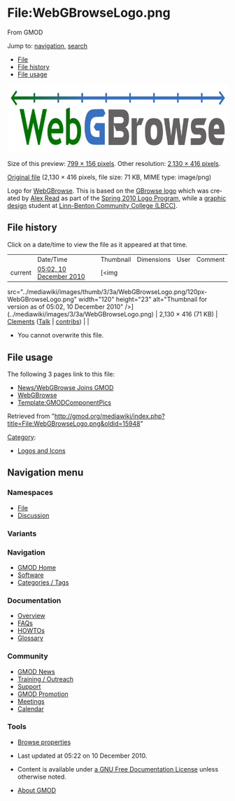 <div id="mw-page-base" class="noprint">

</div>

<div id="mw-head-base" class="noprint">

</div>

<div id="content" class="mw-body" role="main">

<span id="top"></span>

<div id="mw-js-message" style="display:none;">

</div>



# <span dir="auto">File:WebGBrowseLogo.png</span>

<div id="bodyContent">

<div id="siteSub">

From GMOD

</div>

<div id="contentSub">

</div>

<div id="jump-to-nav" class="mw-jump">

Jump to: [navigation](#mw-navigation), [search](#p-search)

</div>

<div id="mw-content-text">

- [File](#file)
- [File history](#filehistory)
- [File usage](#filelinks)

<div id="file" class="fullImageLink">

[<img
src="../mediawiki/images/thumb/3/3a/WebGBrowseLogo.png/799px-WebGBrowseLogo.png"
srcset="../mediawiki/images/thumb/3/3a/WebGBrowseLogo.png/1199px-WebGBrowseLogo.png 1.5x, ../mediawiki/images/thumb/3/3a/WebGBrowseLogo.png/1598px-WebGBrowseLogo.png 2x"
width="799" height="156" alt="File:WebGBrowseLogo.png" />](../mediawiki/images/3/3a/WebGBrowseLogo.png)

<div class="mw-filepage-resolutioninfo">

Size of this preview: <a
href="../mediawiki/images/thumb/3/3a/WebGBrowseLogo.png/799px-WebGBrowseLogo.png"
class="mw-thumbnail-link">799 × 156 pixels</a>.
<span class="mw-filepage-other-resolutions">Other resolution:
<a href="../mediawiki/images/3/3a/WebGBrowseLogo.png"
class="mw-thumbnail-link">2,130 × 416 pixels</a>.</span>

</div>

</div>

<div class="fullMedia">

<a href="../mediawiki/images/3/3a/WebGBrowseLogo.png" class="internal"
title="WebGBrowseLogo.png">Original file</a>
‎<span class="fileInfo">(2,130 × 416 pixels, file size: 71 KB, MIME type:
image/png)</span>

</div>

<div id="mw-imagepage-content" class="mw-content-ltr" lang="en"
dir="ltr">

Logo for [WebGBrowse](WebGBrowse.1 "WebGBrowse"). This is based on the
[GBrowse logo](File:GBrowseLogo.png "File:GBrowseLogo.png") which was
created by <a href="mailto:alexisnb1@yahoo.com" class="external text"
rel="nofollow">Alex Read</a> as part of the [Spring 2010 Logo
Program](Spring_2010_Logo_Program "Spring 2010 Logo Program"), while a
<a href="http://www.linnbenton.edu/go/graphic-arts"
class="external text" rel="nofollow">graphic design</a> student at
<a href="http://www.linnbenton.edu/" class="external text"
rel="nofollow">Linn-Benton Community College (LBCC)</a>.

</div>

## File history

<div id="mw-imagepage-section-filehistory">

Click on a date/time to view the file as it appeared at that time.

|  |  |  |  |  |  |
|----|----|----|----|----|----|
|  | Date/Time | Thumbnail | Dimensions | User | Comment |
| current | [05:02, 10 December 2010](../mediawiki/images/3/3a/WebGBrowseLogo.png) | [<img
src="../mediawiki/images/thumb/3/3a/WebGBrowseLogo.png/120px-WebGBrowseLogo.png"
width="120" height="23"
alt="Thumbnail for version as of 05:02, 10 December 2010" />](../mediawiki/images/3/3a/WebGBrowseLogo.png) | 2,130 × 416 <span style="white-space: nowrap;">(71 KB)</span> | <a href="User:Clements" class="mw-userlink"
title="User:Clements">Clements</a> <span style="white-space: nowrap;"> <span class="mw-usertoollinks">(<a
href="http://gmod.org/mediawiki/index.php?title=User_talk:Clements&amp;action=edit&amp;redlink=1"
class="new" title="User talk:Clements (page does not exist)">Talk</a> \| [contribs](Special:Contributions/Clements "Special:Contributions/Clements"))</span></span> |  |

</div>

- <span id="mw-imagepage-upload-disallowed">You cannot overwrite this
  file.</span>

## File usage

<div id="mw-imagepage-section-linkstoimage">

The following 3 pages link to this file:

- [News/WebGBrowse Joins
  GMOD](News/WebGBrowse_Joins_GMOD "News/WebGBrowse Joins GMOD")
- [WebGBrowse](WebGBrowse.1 "WebGBrowse")
- [Template:GMODComponentPics](Template:GMODComponentPics "Template:GMODComponentPics")

</div>

</div>

<div class="printfooter">

Retrieved from
"<http://gmod.org/mediawiki/index.php?title=File:WebGBrowseLogo.png&oldid=15948>"

</div>

<div id="catlinks" class="catlinks">

<div id="mw-normal-catlinks" class="mw-normal-catlinks">

[Category](Special:Categories "Special:Categories"):

- [Logos and Icons](Category:Logos_and_Icons "Category:Logos and Icons")

</div>

</div>

<div class="visualClear">

</div>

</div>

</div>

<div id="mw-navigation">

## Navigation menu

<div id="mw-head">



<div id="left-navigation">

<div id="p-namespaces" class="vectorTabs" role="navigation"
aria-labelledby="p-namespaces-label">

### Namespaces

- <span id="ca-nstab-image"><a href="File:WebGBrowseLogo.png" accesskey="c"
  title="View the file page [c]">File</a></span>
- <span id="ca-talk"><a
  href="http://gmod.org/mediawiki/index.php?title=File_talk:WebGBrowseLogo.png&amp;action=edit&amp;redlink=1"
  accesskey="t"
  title="Discussion about the content page [t]">Discussion</a></span>

</div>

<div id="p-variants" class="vectorMenu emptyPortlet" role="navigation"
aria-labelledby="p-variants-label">

### 

### Variants[](#)

<div class="menu">

</div>

</div>

</div>





</div>

</div>

</div>

<div id="mw-panel">

<div id="p-logo" role="banner">

<a href="Main_Page"
style="background-image: url(../images/GMOD-cogs.png);"
title="Visit the main page"></a>

</div>

<div id="p-Navigation" class="portal" role="navigation"
aria-labelledby="p-Navigation-label">

### Navigation

<div class="body">

- <span id="n-GMOD-Home">[GMOD Home](Main_Page)</span>
- <span id="n-Software">[Software](GMOD_Components)</span>
- <span id="n-Categories-.2F-Tags">[Categories /
  Tags](Categories)</span>

</div>

</div>

<div id="p-Documentation" class="portal" role="navigation"
aria-labelledby="p-Documentation-label">

### Documentation

<div class="body">

- <span id="n-Overview">[Overview](Overview)</span>
- <span id="n-FAQs">[FAQs](Category:FAQ)</span>
- <span id="n-HOWTOs">[HOWTOs](Category:HOWTO)</span>
- <span id="n-Glossary">[Glossary](Glossary)</span>

</div>

</div>

<div id="p-Community" class="portal" role="navigation"
aria-labelledby="p-Community-label">

### Community

<div class="body">

- <span id="n-GMOD-News">[GMOD News](GMOD_News)</span>
- <span id="n-Training-.2F-Outreach">[Training /
  Outreach](Training_and_Outreach)</span>
- <span id="n-Support">[Support](Support)</span>
- <span id="n-GMOD-Promotion">[GMOD Promotion](GMOD_Promotion)</span>
- <span id="n-Meetings">[Meetings](Meetings)</span>
- <span id="n-Calendar">[Calendar](Calendar)</span>

</div>

</div>

<div id="p-tb" class="portal" role="navigation"
aria-labelledby="p-tb-label">

### Tools

<div class="body">


- <span id="t-smwbrowselink"><a href="Special:Browse/File:WebGBrowseLogo.png" rel="smw-browse">Browse
  properties</a></span>

</div>

</div>

</div>

</div>

<div id="footer" role="contentinfo">

- <span id="footer-info-lastmod">Last updated at 05:22 on 10 December
  2010.</span>
<!-- - <span id="footer-info-viewcount">2,855 page views.</span> -->
- <span id="footer-info-copyright">Content is available under
  <a href="http://www.gnu.org/licenses/fdl-1.3.html" class="external"
  rel="nofollow">a GNU Free Documentation License</a> unless otherwise
  noted.</span>

<!-- -->

- <span id="footer-places-about">[About
  GMOD](GMOD:About "GMOD:About")</span>

<!-- -->






</div>
